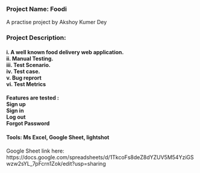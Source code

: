 <h3>Project Name: Foodi</h3>
<p>A practise project by Akshoy Kumer Dey</p>
<h3>Project Description:</h3>
<h4>
  i. A well known food delivery web application. <br>
  ii. Manual Testing. <br>
  iii. Test Scenario. <br>
  iv. Test case. <br>
  v. Bug reprort <br>
  vi. Test Metrics <br>
</h4>

<h4>
  Features are tested : <br>
  <t>Sign up</t><br>
  <t>Sign in</t><br>
  <t>Log out</t><br>
  <t>Forgot Password</t><br>
</h4>
<h4>Tools:  Ms Excel, Google Sheet, lightshot</h4>
<p>Google Sheet link here: https://docs.google.com/spreadsheets/d/1TkcoFs8deZ8dYZUV5M54YziGSwzw2sYL_7pFcrn1Zok/edit?usp=sharing </p>

